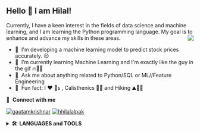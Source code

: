 ## Hello 👋 I am Hilal! 
Currently, I have a keen interest in the fields of data science and machine learning, and I am learning the Python programming language. My goal is to enhance and advance my skills in these areas.
<img align="right" src="https://media1.giphy.com/media/13HgwGsXF0aiGY/giphy.gif" />
- 🔭 &nbsp;I'm developing a machine learning model to predict stock prices accurately. :wink:
- 🌱 &nbsp;I’m currently learning Machine Learning and I'm exactly like the guy in the gif 🔥🤯😅
- 💬 &nbsp;Ask me about anything related to Python/SQL or ML//Feature Engineering
- 🌟 &nbsp;Fun fact: I :heart: :dog:s , Calisthenics 🤸🏽 and Hiking ⛰️🧗‍♀️

🔗 &nbsp;**Connect with me**
<p align="left">
<a href="https://www.linkedin.com/in/hilal-alpak-98173b130/" target="blank"><img align="center" src="https://raw.githubusercontent.com/rahuldkjain/github-profile-readme-generator/master/src/images/icons/Social/linked-in-alt.svg" alt="gautamkrishnar" height="30" width="40" /></a>
<a href="https://medium.com/@hhilalalpak" target="blank"><img align="center" src="https://raw.githubusercontent.com/rahuldkjain/github-profile-readme-generator/master/src/images/icons/Social/medium.svg" alt="hhilalalpak" height="30" width="40" /></a>



<details>
  <summary><b>🛠️&nbsp;&nbsp;LANGUAGES&nbsp;and&nbsp;TOOLS</b></summary>
  <br/>
  <p align="left"> 
    <a href="https://www.python.org" target="_blank"> <img src="https://raw.githubusercontent.com/devicons/devicon/master/icons/python/python-original.svg" alt="Python" width="40" height="40"/> </a> 
    <a href="https://numpy.org/" target="_blank"> <img src="https://raw.githubusercontent.com/devicons/devicon/master/icons/numpy/numpy-original-wordmark.svg" alt="NumPy" width="40" height="40"/> </a> 
    <a href="https://pandas.pydata.org/" target="_blank"> <img src="https://raw.githubusercontent.com/devicons/devicon/master/icons/pandas/pandas-original-wordmark.svg" alt="Pandas" width="40" height="40"/> </a> 
    <a href="https://matplotlib.org/" target="_blank"> <img src="https://raw.githubusercontent.com/devicons/devicon/master/icons/matplotlib/matplotlib-original.svg" alt="Matplotlib" width="40" height="40"/> </a> 
    <a href="https://www.anaconda.com/" target="_blank"> <img src="https://raw.githubusercontent.com/devicons/devicon/master/icons/anaconda/anaconda-original-wordmark.svg" alt="Anaconda" width="40" height="40"/> </a> 
    <a href="https://cloud.google.com" target="_blank"> <img src="https://www.vectorlogo.zone/logos/google_cloud/google_cloud-icon.svg" alt="Google Cloud" width="40" height="40"/> </a> 
    <a href="https://git-scm.com/" target="_blank"> <img src="https://www.vectorlogo.zone/logos/git-scm/git-scm-icon.svg" alt="Git" width="40" height="40"/> </a> 
    <a href="https://www.mysql.com/" target="_blank"> <img src="https://raw.githubusercontent.com/devicons/devicon/master/icons/mysql/mysql-original-wordmark.svg" alt="MySQL" width="40" height="40"/> </a> 
    <a href="https://github.com/" target="_blank"> <img src="https://raw.githubusercontent.com/devicons/devicon/master/icons/github/github-original-wordmark.svg" alt="GitHub" width="40" height="40"/> </a> 
    <a href="https://www.kaggle.com/" target="_blank"> <img src="https://www.vectorlogo.zone/logos/kaggle/kaggle-icon.svg" alt="Kaggle" width="40" height="40"/> </a> 
    <a href="https://www.w3schools.com/" target="_blank"> <img src="https://www.w3.org/html/logo/downloads/HTML5_Logo.svg" alt="W3Schools" width="40" height="40"/> </a> 
  </p>
</details>

